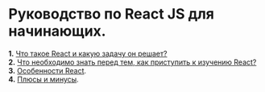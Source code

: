 # Руководство по React JS для начинающих.
**1.** [Что такое React и какую задачу он решает?](https://github.com/)  
**2.** [Что необходимо знать перед тем, как приступить к изучению React?](https://github.com/)  
**3.** [Особенности React](https://github.com/).  
**4.** [Плюсы и минусы](https://github.com/).  
